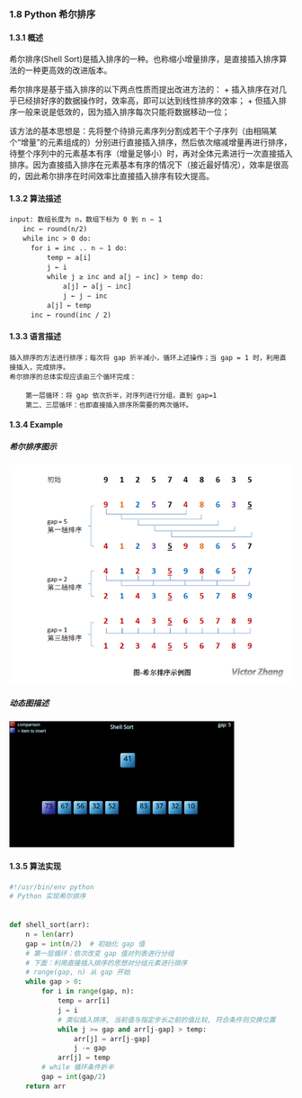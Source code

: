### 1.8 Python 希尔排序

#### 1.3.1 概述

希尔排序(Shell Sort)是插入排序的一种。也称缩小增量排序，是直接插入排序算法的一种更高效的改进版本。

希尔排序是基于插入排序的以下两点性质而提出改进方法的：
    + 插入排序在对几乎已经排好序的数据操作时，效率高，即可以达到线性排序的效率；
    + 但插入排序一般来说是低效的，因为插入排序每次只能将数据移动一位；

该方法的基本思想是：先将整个待排元素序列分割成若干个子序列（由相隔某个“增量”的元素组成的）分别进行直接插入排序，然后依次缩减增量再进行排序，待整个序列中的元素基本有序（增量足够小）时，再对全体元素进行一次直接插入排序。因为直接插入排序在元素基本有序的情况下（接近最好情况），效率是很高的，因此希尔排序在时间效率比直接插入排序有较大提高。
 
#### 1.3.2 算法描述
```text
input: 数组长度为 n，数组下标为 0 到 n − 1
　　inc ← round(n/2)
　　while inc > 0 do:
　　  for i = inc .. n − 1 do:
　　      temp ← a[i]
　　      j ← i
　　      while j ≥ inc and a[j − inc] > temp do:
　　          a[j] ← a[j − inc]
　　          j ← j − inc
　　      a[j] ← temp
　　  inc ← round(inc / 2)

```
#### 1.3.3 语言描述
```text
插入排序的方法进行排序；每次将 gap 折半减小，循环上述操作；当 gap = 1 时，利用直接插入，完成排序。
希尔排序的总体实现应该由三个循环完成：

    第一层循环：将 gap 依次折半，对序列进行分组，直到 gap=1
    第二、三层循环：也即直接插入排序所需要的两次循环。
```

#### 1.3.4 Example

##### 希尔排序图示
![shell_sort1](../images/shell_sort.png)

##### 动态图描述
![shell_sort2](../images/shell_sort.gif)

#### 1.3.5 算法实现

```python
#!/usr/bin/env python
# Python 实现希尔排序


def shell_sort(arr):
    n = len(arr)
    gap = int(n/2)  # 初始化 gap 值
    # 第一层循环：依次改变 gap 值对列表进行分组
    # 下面：利用直接插入排序的思想对分组元素进行排序
    # range(gap, n) 从 gap 开始
    while gap > 0:
        for i in range(gap, n):
            temp = arr[i]
            j = i
            # 类似插入排序, 当前值与指定步长之前的值比较, 符合条件则交换位置
            while j >= gap and arr[j-gap] > temp:
                arr[j] = arr[j-gap]
                j -= gap
            arr[j] = temp
        # while 循环条件折半
        gap = int(gap/2)
    return arr
```

